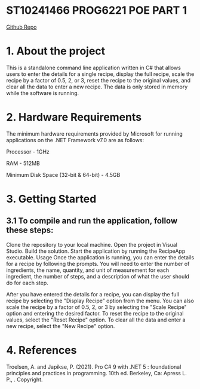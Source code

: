 # ST10241466 PROG6221 POE PART 1
[Github Repo](https://github.com/VCCT-PROG6221-2023-Grp3/DavidMellors-ST10241466-PROG6221POE-Part1)
# 1. About the project

This is a standalone command line application written in C# that allows users to enter the details for a single recipe, display the full recipe, scale the recipe by a factor of 0.5, 2, or 3, reset the recipe to the original values, and clear all the data to enter a new recipe. The data is only stored in memory while the software is running.

# 2. Hardware Requirements
The minimum hardware requirements provided by Microsoft for running applications on the .NET Framework v7.0 are as follows:

Processor - 1GHz

RAM - 512MB

Minimum Disk Space (32-bit & 64-bit) - 4.5GB

# 3. Getting Started
## 3.1 To compile and run the application, follow these steps:

Clone the repository to your local machine.
Open the project in Visual Studio.
Build the solution.
Start the application by running the RecipeApp executable.
Usage
Once the application is running, you can enter the details for a recipe by following the prompts. You will need to enter the number of ingredients, the name, quantity, and unit of measurement for each ingredient, the number of steps, and a description of what the user should do for each step.

After you have entered the details for a recipe, you can display the full recipe by selecting the "Display Recipe" option from the menu. You can also scale the recipe by a factor of 0.5, 2, or 3 by selecting the "Scale Recipe" option and entering the desired factor. To reset the recipe to the original values, select the "Reset Recipe" option. To clear all the data and enter a new recipe, select the "New Recipe" option.

# 4. References
Troelsen, A. and Japikse, P. (2021). Pro C# 9 with .NET 5 : foundational principles and practices in programming. 10th ed. Berkeley, Ca: Apress L. P., . Copyright.